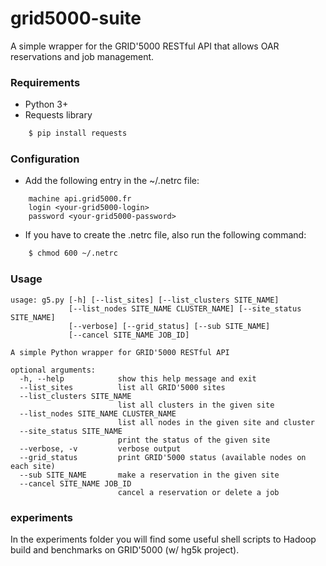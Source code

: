 # grid5000-suite

A simple wrapper for the GRID'5000 RESTful API that allows OAR reservations and job management. 

### Requirements

- Python 3+
- Requests library

```bash
	$ pip install requests
```

### Configuration

- Add the following entry in the ~/.netrc file:

```
	machine api.grid5000.fr
	login <your-grid5000-login>
	password <your-grid5000-password>
```

- If you have to create the .netrc file, also run the following command:

```bash
	$ chmod 600 ~/.netrc
```

### Usage

```
usage: g5.py [-h] [--list_sites] [--list_clusters SITE_NAME]
             [--list_nodes SITE_NAME CLUSTER_NAME] [--site_status SITE_NAME]
             [--verbose] [--grid_status] [--sub SITE_NAME]
             [--cancel SITE_NAME JOB_ID]

A simple Python wrapper for GRID'5000 RESTful API

optional arguments:
  -h, --help            show this help message and exit
  --list_sites          list all GRID'5000 sites
  --list_clusters SITE_NAME
                        list all clusters in the given site
  --list_nodes SITE_NAME CLUSTER_NAME
                        list all nodes in the given site and cluster
  --site_status SITE_NAME
                        print the status of the given site
  --verbose, -v         verbose output
  --grid_status         print GRID'5000 status (available nodes on each site)
  --sub SITE_NAME       make a reservation in the given site
  --cancel SITE_NAME JOB_ID
                        cancel a reservation or delete a job
```

### experiments

In the experiments folder you will find some useful shell scripts to Hadoop build and benchmarks on GRID'5000 (w/ hg5k project).
